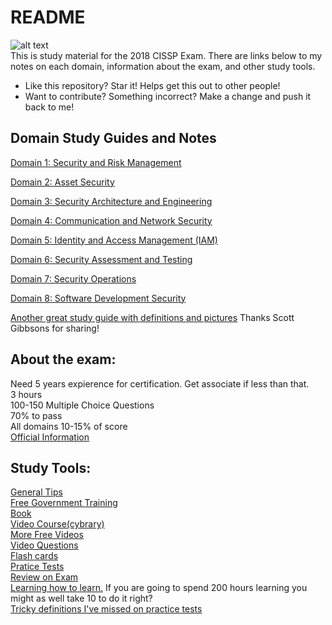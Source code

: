 # README

![alt text](https://static1.squarespace.com/static/5606c039e4b0392b97642a02/568c23eebfe873997304f37e/57005e4101dbae8fc9b54c3c/1505756241062/cissp-logo-4lines.jpg?format=500w)   
 This is study material for the 2018 CISSP Exam. There are links below to my notes on each domain, information about the exam, and other study tools.

* Like this repository?  Star it!  Helps get this out to other people!
* Want to contribute? Something incorrect?  Make a change and push it back to me!

## Domain Study Guides and Notes

[Domain 1: Security and Risk Management](https://github.com/so87/CISSP-Cheat-Sheet-/blob/master/D1%20-%20Security%20and%20Risk%20Management.md)

[Domain 2: Asset Security](https://github.com/so87/CISSP-Cheat-Sheet-/blob/master/D2%20-%20Asset%20Security.md)

[Domain 3: Security Architecture and Engineering](https://github.com/so87/CISSP-Cheat-Sheet-/blob/master/D3%20-%20Security%20Architecture%20and%20Engineering.md)

[Domain 4: Communication and Network Security](https://github.com/so87/CISSP-Cheat-Sheet-/blob/master/D4%20-%20Communication%20and%20Network%20Security.md)

[Domain 5: Identity and Access Management \(IAM\)](https://github.com/so87/CISSP-Cheat-Sheet-/blob/master/D5%20-%20Identity%20and%20Access%20Management.md)

[Domain 6: Security Assessment and Testing](https://github.com/so87/CISSP-Cheat-Sheet-/blob/master/D6%20-%20Security%20Assessment%20and%20Testing.md)

[Domain 7: Security Operations](https://github.com/so87/CISSP-Cheat-Sheet-/blob/master/D7%20-%20Security%20Operations.md)

[Domain 8: Software Development Security](https://github.com/so87/CISSP-Cheat-Sheet-/blob/master/D8%20-%20Software%20Development%20Security.md)

[Another great study guide with definitions and pictures](https://github.com/so87/CISSP-Study-Guide/blob/master/StudyNotes.pdf) Thanks Scott Gibbsons for sharing!

## About the exam:

Need 5 years expierence for certification. Get associate if less than that.  
 3 hours   
 100-150 Multiple Choice Questions   
 70% to pass   
 All domains 10-15% of score   
 [Official Information](https://www.isc2.org/Certifications/-/media/CC72396FD9F34D3AAF073BF2AADB185C.ashx)

## Study Tools:

[General Tips](https://github.com/so87/CISSP-Study-Guide/blob/master/General%20Tips.md)  
 [Free Government Training](https://fedvte.usalearning.gov/)   
 [Book](https://www.amazon.com/CISSP-All-One-Guide-Seventh/dp/0071849270/ref=sr_1_6?s=books&ie=UTF8&qid=1525371721&sr=1-6&keywords=cissp)   
 [Video Course\(cybrary\)](https://www.cybrary.it/course/cissp/)   
 [More Free Videos](https://www.youtube.com/watch?v=JWqd_qaR81g&list=PLEiEAq2VkUUId6PKW0fpJdBRJO5MFQ8VM)   
 [Video Questions](https://www.youtube.com/watch?v=JywLANSd-1E&list=PLfuKjbmP_JpVtQSl9AL7PPIxrim6K8q0r)   
 [Flash cards](https://quizlet.com/2519918/cissp-practice-flash-cards/)   
 [Pratice Tests](https://www.amazon.com/CISSP-Official-ISC-Practice-Tests/dp/1119475929/ref=mt_paperback?_encoding=UTF8&me=&qid=1532002117)   
 [Review on Exam](https://www.youtube.com/watch?v=eLYbFtS7G9E)   
 [Learning how to learn.](https://www.amazon.com/Unlimited-Memory-Advanced-Strategies-Productive-ebook/dp/B00I3QS1XQ/ref=sr_1_3_sspa?s=books&ie=UTF8&qid=1540590777&sr=1-3-spons&keywords=learning+how+to+learn&psc=1) If you are going to spend 200 hours learning you might as well take 10 to do it right?   
 [Tricky definitions I've missed on practice tests](https://github.com/so87/CISSP-Study-Guide/blob/master/tricky%20definitions.md)  


